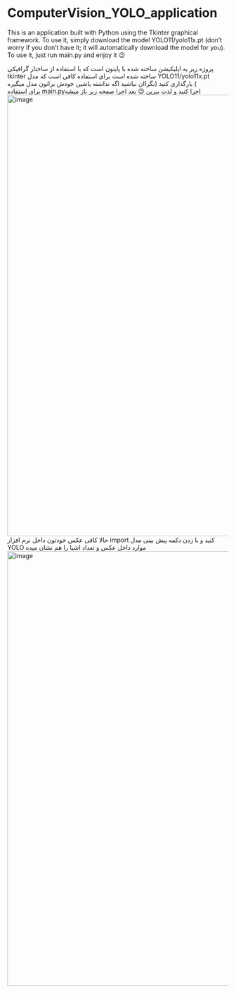 # ComputerVision_YOLO_application
This is an application built with Python using the Tkinter graphical framework. To use it, simply download the model YOLO11/yolo11x.pt (don’t worry if you don’t have it; it will automatically download the model for you).
To use it, just run main.py and enjoy it 😉

پروژه زیر یه اپلیکیشن ساخته شده با پایتون است که با استفاده از ساختار گرافیکی tkinter ساخته شده است برای استفاده کافی است که مدل YOLO11/yolo11x.pt بارگداری کنید (نگراان نباشید اگه نداشته باشین خودش براتون مدل میگیره (  
برای استفاده main.pyاجرا کنید و لذت ببرین 😉
بعد اجرا صفحه زبر باز میشه 
<img width="1287" height="1002" alt="image" src="https://github.com/user-attachments/assets/6fc0d595-4fbe-4955-839a-de648fe2838f" />
حالا کافی عکس خودتون داخل نرم افزار import کنید و با زدن دکمه پیش بینی مدل YOLO موارد داخل عکس و تعداد اشیا را هم نشان میده
<img width="1275" height="987" alt="image" src="https://github.com/user-attachments/assets/bbae88d7-031a-4111-b94e-7c8010f68354" />
